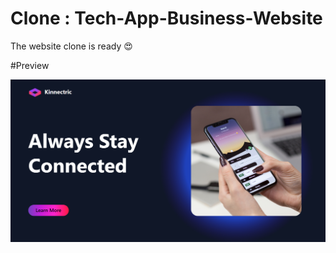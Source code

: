 # Clone : Tech-App-Business-Website

The website clone is ready 😍

#Preview

<img src="./images/preview.png" alt="preview of website">
